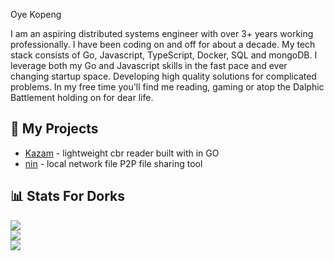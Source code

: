 Oye Kopeng

I am an aspiring distributed systems engineer with over 3+ years working professionally. I have been coding on and off for about a decade. My tech stack consists of Go, Javascript, TypeScript, Docker, SQL and mongoDB. I leverage both my Go and Javascript skills in the fast pace and ever changing startup space. Developing high quality solutions for complicated problems. In my free time you'll find me reading, gaming or atop the Dalphic Battlement holding on for dear life.

## 🔨 My Projects

- [Kazam](https://github.com/knightfall22/ka-zam-reader) - lightweight cbr reader built with in GO
- [nin](https://github.com/knightfall22/nin) - local network file P2P file sharing tool

## 📊 Stats For Dorks

![](https://github-readme-stats.vercel.app/api?username=knightfall22&theme=dark&hide_border=false&include_all_commits=true&count_private=true)<br/>
![](https://github-readme-streak-stats.herokuapp.com/?user=knightfall22&theme=dark&hide_border=false)<br/>
![](https://github-readme-stats.vercel.app/api/top-langs/?username=knightfall22&theme=dark&hide_border=false&include_all_commits=true&count_private=true&layout=compact)
